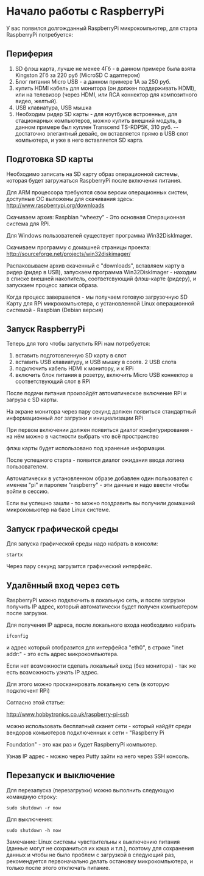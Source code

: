 Начало работы с RaspberryPi
===========================

У вас появился долгожданный RaspberryPi микрокомпьютер, для старта RaspberryPi потребуется:

Периферия
---------

1. SD флэш карта, лучше не менее 4Гб - в данном примере была взята Kingston 2Гб за 220 руб (MicroSD С адаптером)
2. Блог питания Micro USB - а данном примере 1А за 250 руб.
3. купить HDMI кабель для монитора (он должен поддерживать HDMI), или на телевизор (через HDMI, или RCA коннектор для композитного видео, желтый). 
4. USB клавиатура, USB мышка
5. Необходим ридер SD карты - для ноутбуков встроенные, для стационарных компьютеров, можно купить внешний модуль, в данном примере был куплен Transcend TS-RDP5K, 310 руб. -- достаточно элегантный девайс, он вставляется прямо в USB слот компьютера, и уже в него вставляется SD карта.


Подготовка SD карты
-------------------

Необходимо записать на SD карту образ операционной системы, которая будет загружаться RaspberryPi после включения питания.

Для ARM процессора требуются свои версии операционных систем, доступные ОС выложены для скачивания здесь:
http://www.raspberrypi.org/downloads

Скачиваем архив: Raspbian “wheezy” - Это основная Операционная система для RPi.

Для Windows пользователей существует программа Win32DiskImager.

Скачиваем программу с домашней страницы проекта:
http://sourceforge.net/projects/win32diskimager/


Распаковываем архив скаченный с "downloads", вставляем карту в ридер (ридер в USB), запускаем программа Win32DiskImager - находим в списке внешней накопитель, соответсвующий флэш-карте (ридеру), и запускаем процесс записи образа.

Когда процесс завершается - мы получаем готовую загрузочную SD Карту для RPi микрокомпьютера, с установленной Linux операционной системой - Raspbian (Debian версия) 

Запуск RaspberryPi
------------------

Теперь для того чтобы запустить RPi нам потребуется:

1. вставить подготовленную SD карту в слот
2. вставить USB клавиатуру, и USB мышку в соотв. 2 USB слота
3. подключить кабель HDMI к монитору, и к RPi
4. включить блок питания в розетру, включить Micro USB коннектор в соответствующий слот в RPi

После подачи питания произойдёт автоматическое включение RPi и загруза с SD карты.

На экране монитора через пару секунд должен появиться стандартный информационный лог загрузки и инициализации RPi

При первом включении должен появиться диалог конфигурирования - на нём можно в частности выбрать что всё пространство 

флэш карты будет использовано под хранение информации.

После успешного старта - появится диалог ожидания ввода логина пользователем.

Автоматически в установленном образе добавлен один пользовател с именем "pi" и паролем "raspberry" - эти данные и надо ввести чтобы войти в сессию.

Если вы успешно зашли - то можно поздравить вы получили домашний микрокомьютер на базе Linux системе.


Запуск графической среды
------------------------

Для запуска графической среды надо набрать в консоли:

    startx

Через пару секунд загрузится графический интерфейс.


Удалённый вход через сеть
-------------------------

RaspberryPi можно подключить в локальную сеть, и после загрузки получить IP адрес, который автоматически будет получен компьютером после загрузки.

Для получения IP адреса, после локального входа необходимо набрать 

    ifconfig

и адрес который отобразится для интерфейса "eth0", в строке "inet addr:" - это есть адрес микрокомпьютера.


Если нет возможности сделать локальный вход (без монитора) - так же есть возможность узнать IP адрес.

Для этого можно просканировать локальную сеть (в которую подключент RPi)

Согласно этой статье:

http://www.hobbytronics.co.uk/raspberry-pi-ssh

можно использовать бесплатный сканет сети - который найдёт среди вендоров комьютеров подключенных к сети - "Raspberry Pi 

Foundation" - это как раз и будет RaspberryPi компьютер.

Узнав IP адрес - можно через Putty зайти на него через SSH консоль.


Перезапуск и выключение
-----------------------

Для перезапуска (перезагрузки) можно выполнить следующую командную строку:

    sudo shutdown -r now

Для выключения:

    sudo shutdown -h now

Замечание: Linux системы чувствительны к выключению питания (данные могут
не сохраниться их кэша и т.п.), поэтому для сохранения
данных и чтобы не было проблем с загрузкой в следующий раз, рекомендуется первоначально
делать остановку микрокомпьютера, и только после этого отключать питание.

